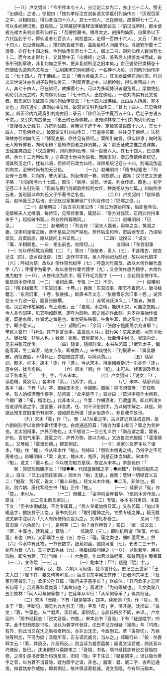 <!-- { "loadSidebar": true } -->
　　〔一八〕卢文弨曰：「今所传本七十人，分江妃二女为二，亦止七十二人。赞无『出佛经』之语。」徐鲲曰：「按刘孝标注世说新语文学篇引列仙传曰：『历观百家之中，以相检验，得仙者百四十六人，其七十四人，已在佛经，故撰得七十二人，可以多闻博识焉，遐观焉。』又释藏冠字唐释法琳破邪论云：『前汉成帝时，都水使者光禄大夫刘向着列仙传云：「吾搜检藏书，缅寻太史，创撰列仙图，自黄帝以下六代迄到于今，得仙道者七百余人，向检虚实，定得一百四十六人。」又云：「其七十四人，已见佛经矣。」』推刘向言藏书者，盖始皇时人间藏书也。寻道安所载十二贤者，亦在七十四之数，今列仙传见有七十二人，据上二书，则列仙传人数当有七十二，而今本止得七十。又其赞中无『出佛经』之语，盖系后人捃摭类书而成，故多所刊削窜改，非复刘向之原书，更非复颜所见之旧本矣。」俞正燮癸巳类稿卷十四僧徒伪造刘向文考云：「弘明集宋宗炳明佛论，一名神不灭论，引刘向列仙传序云：『七十四人，在于佛经。』又云：『佛为黄面夫子。』其言欲证佛在刘向前。时刘义庆世说注亦引刘子政列仙传云：『列观百家之中，以相检验，得仙者百四十六人，其七十四人，已在佛经，故撰得七十，可以为多闻博识者遐览焉。』梁僧佑弘明论引汉元之时，刘向序列仙云：『七十四人，出在佛经。』一若刘向实有此文也者。颜氏家训书证篇引刘向列仙传赞云：『七十四人出佛经。此由后人所羼，非本文也。』颜氏通矣。唐则向书又增，破邪论又引列仙传云：『其七十四人，已见佛经矣。』辨正论内九箴篇引刘向古旧二录云：『佛经流于中夏百五十年，后老子方说五千文。』又引刘向古录云：『惠王时已渐佛教。』法苑珠林卷二十引刘向列仙传云：『吾搜检太史藏书，办撰列仙图，黄帝以下迄于今，定检实录百四十六人，其七十四人，已见佛经矣。』破邪论又引刘向传云：『吾遍寻典策，往往见于佛经。』法苑珠林亦引刘向传云：『博观史册，往往见有佛经。』案所引向言，俱似辨诤；向时尚无人知有佛者，向何用辨？是知作伪者之非贤矣。」案：俞氏证成之推之说详矣，玉烛宝典四云：「汉成帝时，刘向删列仙传，得一百卌六人。其七十四人，已见佛经，余七十二为列仙传。」亦袭道士伪书为说者。而南宋时，僧志盘撰佛祖统记，谓其所见之传，犹有此语，但佛经已改为仙经，详佛祖统记卷三十四，则缁流伪造刘向文，至宋时尚有加无已也。
　　
　　〔一九〕赵曦明曰：「隋书经籍志：『列女传十五卷，刘向撰，曹大家注。列女传颂一卷，刘歆撰。』」器案：汉书艺文志诸子略：「刘向所序六十七篇。」原注：「新序、说苑、世说、列女传颂、图也。」初学记卷二十五引别录：「臣向与黄门侍郎歆所校列女传，种类相从为七篇。」刘向所序云者，盖班固以命刘氏父子所著书之名也。
　　
　　〔二０〕卢文弨曰：「赵悼倡后，赵悼襄王之后也。史记赵世家集解徐广引列女传曰：『邯郸之倡。』」
　　
　　〔二一〕赵曦明曰：「后汉书刘圣公传：『圣公为更始将军，后即皇帝位，宠姬韩夫人尤嗜酒，每侍饮，见常侍奏事，辄怒曰：「帝方对我饮，正用此时持事来乎？」起抵破书案。』列女传所载略同。」
　　
　　〔二二〕赵曦明曰：「已见。」
　　
　　〔二三〕赵曦明曰：「列女传：『梁夫人嫕者，梁竦之女，樊调之妻，汉孝和皇帝之姨，恭怀皇后之同产姊也。恭怀后生和帝，窦后欲专恣，乃诬陷梁氏，后窦后崩，嫕从民间上书讼焉。』」
　　
　　〔二四〕沈揆曰：「说文：『羼，羊相厕也。一曰：相出前也。初限切。』」
　　
　　或问曰：「东宫旧事〔一〕何以呼鸱尾为祠尾〔二〕？」答曰：「张敝者，吴人〔三〕，不甚稽古，随宜记注〔四〕，逐乡俗讹谬，〔五〕造作书字耳。吴人呼祠祀为鸱祀，故以祠代鸱字〔六〕；呼绀为禁，故以纟傍作禁代绀字〔七〕；呼盏为竹简反，故以木傍作展代盏字〔八〕；呼镬字为霍字，故以金傍作霍代镬字〔九〕；又金傍作患为镮字，木傍作鬼为魁字〔一０〕，火傍作庶为炙字，既下作毛为髻字〔一一〕；金花则金傍作华，窗扇则木傍作扇〔一二〕：诸如此类，专辄〔一三〕不少。
　　
　　〔一〕赵曦明曰：「隋书经籍志：『东宫旧事，十卷。』」器案：东宫旧事，隋志不着撰人，唐书经籍志：「东宫旧事，十卷，张敝撰。」新唐书艺文志：「张敝晋东宫旧事十卷。」说郛卷五十九收一卷，题晋张敝撰。
　　
　　〔二〕苏鹗苏氏演义上：「蚩者，海兽也。汉武帝作柏梁殿，有上疏者，云：『蚩尾，水之精，能辟火灾，可置之堂殿。』今人多作鸱字，见其吻如鸱鸢，遂呼为鸱吻。颜之推亦作此鸱。刘孝孙事始作蚩尾，既是水兽，作蚩尤之蚩是也。蚩尤铜头铁頞，牛角牛耳，兽之形也；作鸱鸢字，即少意义。」
　　
　　〔三〕郝懿行曰：「余问：『张敞宁是画眉京兆者耶？』牟默人答曰：『非也。其书多言晋事，盖是晋人耳。』懿行案：京兆张敞，河东平阳人，徙杜陵，非吴人也。」器案：张敞，晋吴郡吴人，仕至侍中尚书、吴国内史，见宋书张茂度传。
　　
　　〔四〕随宜，随顺时宜。本书杂艺篇：「武烈太子，偏能写真，坐上宾客，随宜点染，即成数人。」宋书庾悦传：「刘毅表曰：『属县雕散，调役送迎，不得休止，亦应随宜并减，以简众费。』」
　　
　　〔五〕续家训、颜本、程本、胡本「逐」作「遂」，今从宋本。靖康缃素杂记一引亦作「逐」。逐乡俗，犹言徇俗。
　　
　　〔六〕颜本「祠」作「祀」，未可从。续家训及罗本以下各本无「
　　字」字，今从宋本。
　　
　　〔七〕卢文弨曰：「说文：『纟，读若覛，莫狄切。』各本作『系』，乃系字，讹。」
　　
　　〔八〕宋本、续家训及各本「展」下有「以」字，抱经堂本无，今据删。器案：梁书刘杳传：「在任昉坐，有人饷楉酒而作榐字，昉问杳：『此字是不？』杳对曰：『葛洪字苑作木傍若，今据广雅：「楉，榴柰也。」此非本义。』」今案：作榐酒者，乃谓盏酒，即此所谓乡俗讹谬所造之字，是言量，非言质，任、刘不识俗别字，乃以楉字解之，非是。抑据此知东宫旧事所有别字，诚如颜氏所谓「逐乡俗造作」，非自我作故也。
　　
　　〔九〕宋本「霍」作「?」。案：从?从霍之字，古以音近互注或迭用，故六朝俗别字以金傍作霍代镬字也。白虎通巡狩篇：「南方为霍山者何？霍之为言护也，言太阳用事，护养万物也。」太平御览二一引三礼义宗：「南岳谓之霍，霍者，护也，言阳气用事，盛夏之时，护养万物，故以为称。」文选鲁灵光殿赋：「瀖濩磷乱。」又琴赋：「霍濩纷葩。」即其例证。
　　
　　〔一０〕续家训及罗本以下诸本，「魁」作「槐」，今从宋本作「魁」。何焯曰：「然则木傍鬼之槐，乃俗字之不可用者也。」赵曦明曰：「案：说文，槐从木，鬼声，则是正体当如此。宋本作『魁』，说文：『羹斗也。』今以槐为魁方是误，故定从宋本。」李慈铭曰：「
　　案：郭忠恕佩觿序云：『?榐●●，代绀盏镬镮之字；●祠槐?，作髻鸱魁炙之文。』自注：『已上出颜氏家训。』则本为『魁』无疑。」器案：慧琳一切经音义五二：「魁取：苦?反，说文：『羹斗曰魁。』经文从木作槐、●二形，非体也。」据此，则六朝、唐代写经生书「魁」正作「槐」。
　　
　　〔一一〕续家训「髻」作「暨」，未可从。
　　
　　〔一二〕佩觿上：「金华则金畔着华，?扇则木旁作扇。」原注：「
　　此二句出颜氏家训。」
　　
　　〔一三〕专辄，亦本书习用词，本篇下文：「但令体例成就，不为专辄耳。」「后人专辄加傍日耳。」又杂艺篇：「加以专辄造字，猥拙甚于江南。」晋书刘弘传：「敢引覆餗之刑，甘受专辄之罪。」段玉裁说文解字注以为「凡人有所倚恃而妄为之」。又详札朴卷三。
　　
　　又问：「东宫旧事『六色罽?』〔一〕，是何等〔二〕物？当作何音？」答曰：「案：说文云：『莙，牛藻也，读若威。』音隐：『
　　坞瑰反〔三〕。』即陆机所谓『聚藻，叶如蓬』者也〔四〕。又郭璞注三苍〔五〕亦云：『蕴，藻之类也，细叶蓬茸生。』然〔六〕今水中有此物，一节长数寸，细茸如丝，圆绕可爱〔七〕，长者二三十节，犹呼为莙〔八〕。又寸断五色丝〔九〕，横着线股间绳之〔一０〕，以象莙草，用以饰物，即名为莙；于时当绀〔一一〕六色罽，作此莙以饰绲带，张敞因造纟旁畏耳〔一二〕，宜作隈〔一三〕。」
　　
　　〔一〕鲍本注：「『?』疑是『隈』字。」
　　
　　〔二〕何等，汉、魏、六朝人习用语，犹今言什么。史记三王世家：「王夫人曰：『陛下在，妾又何等可言。』」后汉书东平宪王苍传：「日者问东平王：『处家何等最乐？』」孟子公孙丑篇：「敢问夫子恶乎长？」赵岐注：「丑问孟子才志所长何等？」吕氏春秋爱类篇：「其故何也？」高诱注：「为何等故也。」艺文类聚八五引笑林：「问人可与何等物？」左延年从军行：「从军何等乐？」俱其例证。
　　
　　〔三〕宋本「音隐」下有「疑是隈字」四字。续家训「瑰」作「块」，朱本于「音」字断句，御览九九九引无「隐」字及「反」字，俱非是。沈揆曰：「说文：『莙，牛藻也，从艹君声，读若威。渠陨切。』与颜氏所引不同，未详。」卢文弨曰：「隋书经籍志：『说文音隐，四卷。』宋本此书『音隐』下有『疑是隈字』四字，此不知音隐是书名，误认为莙字作音耳。沈氏考证亦但疑『渠陨』与『坞瑰』有异，则此当又在沈之后校者所加，亦非出沈氏，今故删去。至『渠陨切』，乃徐铉等所加，不可为据；音隐所音，正与读若威合，当从之。」郝懿行曰：「按：尔雅释文云：『莙，其陨反，孙居筠反。』则当读为君若菌矣；而说文读若威，颜氏音以坞瑰反，是已。」沈涛铜熨斗斋随笔三：「音隐，书名，隋书经籍志有说文音隐四卷，之推引是书音莙为坞瑰反耳，旧校『隐』字下注云：『疑是隈字。』误认隐为莙字之音，以为莙不当音隐，疑为隈字之误，非也。」器案：君、威二字，古声近通用，如君姑亦作威姑，即其例证，故许慎读莙若威。说文音隐，今有毕沅辑本。
　　
